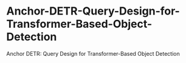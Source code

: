 # Anchor-DETR-Query-Design-for-Transformer-Based-Object-Detection
Anchor DETR: Query Design for Transformer-Based Object Detection
